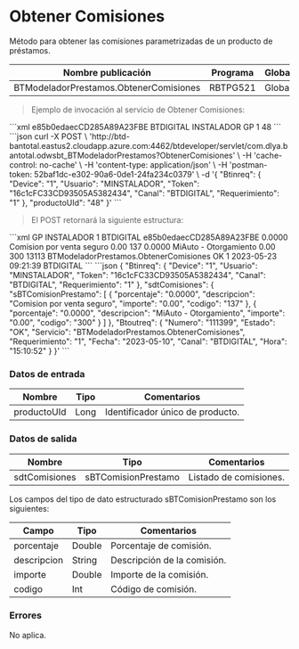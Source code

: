 # Obtener Comisiones 

Método para obtener las comisiones parametrizadas de un producto de préstamos. 

Nombre publicación | Programa | Global/País 
--------- | ----------- | ----------- 
BTModeladorPrestamos.ObtenerComisiones | RBTPG521 | Global 

> Ejemplo de invocación al servicio de Obtener Comisiones: 

<code-group> 
<code-block title="XML" active> 
```xml 
<soapenv:Envelope xmlns:soapenv="http://schemas.xmlsoap.org/soap/envelope/" xmlns:bts="http://uy.com.dlya.bantotal/BTSOA/"> 
   <soapenv:Header/> 
   <soapenv:Body> 
      <bts:BTModeladorPrestamos.ObtenerComisiones> 
         <bts:Btinreq> 
            <bts:Token>e85b0edaecCD285A89A23FBE</bts:Token> 
            <bts:Canal>BTDIGITAL</bts:Canal> 
            <bts:Usuario>INSTALADOR</bts:Usuario> 
            <bts:Device>GP</bts:Device> 
            <bts:Requerimiento>1</bts:Requerimiento> 
         </bts:Btinreq> 
         <bts:productoUId>48</bts:productoUId> 
      </bts:BTModeladorPrestamos.ObtenerComisiones> 
   </soapenv:Body> 
</soapenv:Envelope> 
``` 
</code-block> 

<code-block title="JSON"> 
```json 
curl -X POST \ 
	'http://btd-bantotal.eastus2.cloudapp.azure.com:4462/btdeveloper/servlet/com.dlya.bantotal.odwsbt_BTModeladorPrestamos?ObtenerComisiones' \ 
	-H 'cache-control: no-cache' \ 
	-H 'content-type: application/json' \ 
	-H 'postman-token: 52baf1dc-e302-90a6-0de1-24fa234c0379' \ 
	-d '{ 
	"Btinreq": { 
	  "Device": "1", 
	  "Usuario": "MINSTALADOR", 
	  "Token": "16c1cFC33CD93505A5382434", 
	  "Canal": "BTDIGITAL", 
	  "Requerimiento": "1" 
	}, 
	"productoUId": "48" 
}' 
``` 
</code-block> 
</code-group> 

> El POST retornará la siguiente estructura: 

<code-group> 
<code-block title="XML" active> 
```xml 
<SOAP-ENV:Envelope xmlns:SOAP-ENV="http://schemas.xmlsoap.org/soap/envelope/" xmlns:xsd="http://www.w3.org/2001/XMLSchema" xmlns:SOAP-ENC="http://schemas.xmlsoap.org/soap/encoding/" xmlns:xsi="http://www.w3.org/2001/XMLSchema-instance"> 
   <SOAP-ENV:Body> 
      <BTModeladorPrestamos.ObtenerComisionesResponse xmlns="http://uy.com.dlya.bantotal/BTSOA/"> 
         <Btinreq> 
            <Device>GP</Device> 
            <Usuario>INSTALADOR</Usuario> 
            <Requerimiento>1</Requerimiento> 
            <Canal>BTDIGITAL</Canal> 
            <Token>e85b0edaecCD285A89A23FBE</Token> 
         </Btinreq> 
         <sdtComisiones> 
            <sBTComisionPrestamo> 
               <porcentaje>0.0000</porcentaje> 
               <descripcion>Comision por venta seguro</descripcion> 
               <importe>0.00</importe> 
               <codigo>137</codigo> 
            </sBTComisionPrestamo> 
            <sBTComisionPrestamo> 
               <porcentaje>0.0000</porcentaje> 
               <descripcion>MiAuto - Otorgamiento</descripcion> 
               <importe>0.00</importe> 
               <codigo>300</codigo> 
            </sBTComisionPrestamo> 
         </sdtComisiones> 
         <Erroresnegocio></Erroresnegocio> 
         <Btoutreq> 
            <Numero>13113</Numero> 
            <Servicio>BTModeladorPrestamos.ObtenerComisiones</Servicio> 
            <Estado>OK</Estado> 
            <Requerimiento>1</Requerimiento> 
            <Fecha>2023-05-23</Fecha> 
            <Hora>09:21:39</Hora> 
            <Canal>BTDIGITAL</Canal> 
         </Btoutreq> 
      </BTModeladorPrestamos.ObtenerComisionesResponse> 
   </SOAP-ENV:Body> 
</SOAP-ENV:Envelope> 
``` 
</code-block> 

<code-block title="JSON"> 
```json 
{ 
    "Btinreq": { 
        "Device": "1", 
        "Usuario": "MINSTALADOR", 
        "Token": "16c1cFC33CD93505A5382434", 
        "Canal": "BTDIGITAL", 
        "Requerimiento": "1" 
    }, 
    "sdtComisiones": { 
        "sBTComisionPrestamo": [ 
        { 
            "porcentaje": "0.0000", 
            "descripcion": "Comision por venta seguro", 
            "importe": "0.00", 
            "codigo": "137" 
        }, 
        { 
            "porcentaje": "0.0000", 
            "descripcion": "MiAuto - Otorgamiento", 
            "importe": "0.00", 
            "codigo": "300" 
        } 
        ] 
    }, 
    "Btoutreq": { 
        "Numero": "111399", 
        "Estado": "OK", 
        "Servicio": "BTModeladorPrestamos.ObtenerComisiones", 
        "Requerimiento": "1", 
        "Fecha": "2023-05-10", 
        "Canal": "BTDIGITAL", 
        "Hora": "15:10:52" 
    } 
}' 
``` 
</code-block> 
</code-group> 

### Datos de entrada 

Nombre | Tipo | Comentarios 
--------- | ----------- | ----------- 
productoUId | Long | Identificador único de producto. 

### Datos de salida 

Nombre | Tipo | Comentarios 
--------- | ----------- | ----------- 
sdtComisiones | sBTComisionPrestamo | Listado de comisiones. 

Los campos del tipo de dato estructurado sBTComisionPrestamo son los siguientes: 

Campo | Tipo | Comentarios 
--------- | ----------- | ----------- 
porcentaje | Double | Porcentaje de comisión. 
descripcion | String | Descripción de la comisión. 
importe | Double | Importe de la comisión. 
codigo | Int | Código de comisión. 

### Errores 

No aplica. 

 
